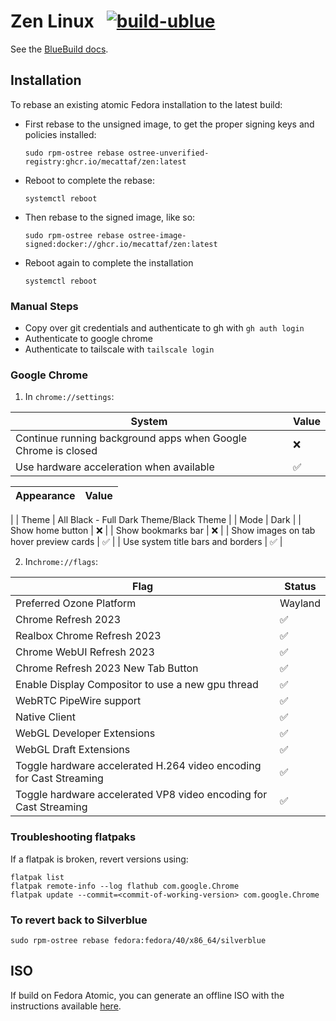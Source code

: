 # Zen Linux &nbsp; [![build-ublue](https://github.com/blue-build/template/actions/workflows/build.yml/badge.svg)](https://github.com/blue-build/template/actions/workflows/build.yml)

See the [BlueBuild docs](https://blue-build.org/how-to/setup/). 

## Installation

To rebase an existing atomic Fedora installation to the latest build:

- First rebase to the unsigned image, to get the proper signing keys and policies installed:
  ```
  sudo rpm-ostree rebase ostree-unverified-registry:ghcr.io/mecattaf/zen:latest
  ```
- Reboot to complete the rebase:
  ```
  systemctl reboot
  ```
- Then rebase to the signed image, like so:
  ```
  sudo rpm-ostree rebase ostree-image-signed:docker://ghcr.io/mecattaf/zen:latest
  ```
- Reboot again to complete the installation
  ```
  systemctl reboot
  ```
### Manual Steps

- Copy over git credentials and authenticate to gh with `gh auth login`
- Authenticate to google chrome
- Authenticate to tailscale with `tailscale login`

### Google Chrome

1) In `chrome://settings`:

| System                                                | Value  |
|-------------------------------------------------------|--------|
| Continue running background apps when Google Chrome is closed | ❌ |
| Use hardware acceleration when available              | ✅      |

| Appearance                                            | Value  |
|-------------------------------------------------------|--------|
|
| Theme                                                 | All Black - Full Dark Theme/Black Theme |
| Mode                                                  | Dark   |
| Show home button                                      | ❌      |
| Show bookmarks bar                                    | ❌      |
| Show images on tab hover preview cards                | ✅      |
| Use system title bars and borders                     | ✅      |

2) In`chrome://flags`:

| Flag                                                  | Status |
|-------------------------------------------------------|--------|
| Preferred Ozone Platform                              | Wayland |
| Chrome Refresh 2023                                   | ✅      |
| Realbox Chrome Refresh 2023                           | ✅      |
| Chrome WebUI Refresh 2023                             | ✅      |
| Chrome Refresh 2023 New Tab Button                    | ✅      |
| Enable Display Compositor to use a new gpu thread     | ✅      |
| WebRTC PipeWire support                               | ✅      |
| Native Client                                         | ✅      |
| WebGL Developer Extensions                            | ✅      |
| WebGL Draft Extensions                                | ✅      |
| Toggle hardware accelerated H.264 video encoding for Cast Streaming | ✅ |
| Toggle hardware accelerated VP8 video encoding for Cast Streaming  | ✅ |


### Troubleshooting flatpaks

If a flatpak is broken, revert versions using:
```
flatpak list
flatpak remote-info --log flathub com.google.Chrome
flatpak update --commit=<commit-of-working-version> com.google.Chrome
```

### To revert back to Silverblue

```shell
sudo rpm-ostree rebase fedora:fedora/40/x86_64/silverblue
```


## ISO

If build on Fedora Atomic, you can generate an offline ISO with the instructions available [here](https://blue-build.org/learn/universal-blue/#fresh-install-from-an-iso). 
